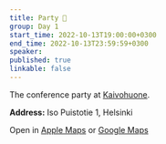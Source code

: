 ```yaml
---
title: Party 🎉
group: Day 1
start_time: 2022-10-13T19:00:00+0300
end_time: 2022-10-13T23:59:59+0300
speaker:
published: true
linkable: false
---
```


The conference party at [Kaivohuone](https://www.kaivohuone.fi).

**Address:** Iso Puistotie 1, Helsinki

Open in [Apple Maps](https://maps.apple.com/?address=Iso%20Puistotie%201,%2000140%20Helsinki,%20Finland&auid=8811687035197337805&ll=60.157557,24.955847&lsp=9902&q=Kaivohuone&_ext=CioKBAgEEHkKBAgFEAMKBAgGEBEKBAgKEAAKBAhSEAIKBAhVEA4KBAhZEAESJinr5dJElRNOQDHUW6CfPPI4QDlpu/iguxROQEHSwDyz2/Y4QFAE) or [Google Maps](https://goo.gl/maps/pRFscrn2BmMbKNGEA)
